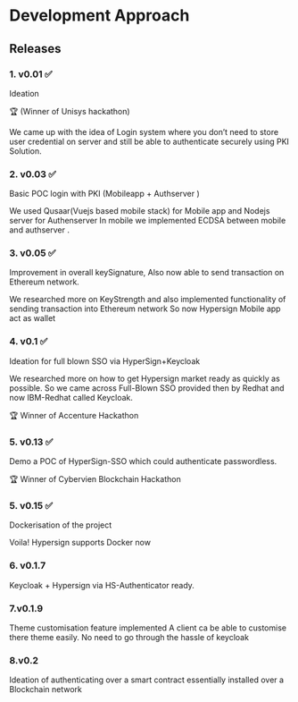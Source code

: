 # Development Approach

## Releases

### 1. v0.01 :white_check_mark:

Ideation

:trophy: (Winner of Unisys hackathon)

We came up with the idea of Login system where you don’t need to store user credential on server and still be able to authenticate securely using PKI Solution.

### 2. v0.03 :white_check_mark:
Basic POC login with PKI (Mobileapp + Authserver )

We used Qusaar(Vuejs based mobile stack) for Mobile app and Nodejs server for Authenserver
In mobile we implemented ECDSA between mobile and authserver .

### 3. v0.05 :white_check_mark:
Improvement in overall keySignature, Also now able to send transaction on Ethereum network.

We researched more on KeyStrength and also implemented functionality of sending transaction into Ethereum network
So now Hypersign Mobile app act as wallet

### 4. v0.1 :white_check_mark:
Ideation for full blown SSO via HyperSign+Keycloak

We researched more on how to get Hypersign market ready as quickly as possible.
So we came across Full-Blown SSO provided then by Redhat and now IBM-Redhat called Keycloak.

:trophy: Winner of Accenture Hackathon 

### 5. v0.13 :white_check_mark:
Demo a POC of HyperSign-SSO which could authenticate passwordless.

:trophy: Winner of Cybervien Blockchain Hackathon

### 5. v0.15 :white_check_mark:
Dockerisation of the project

Voila! Hypersign supports Docker now
 

### 6. v0.1.7
Keycloak + Hypersign via HS-Authenticator ready.

### 7.v0.1.9
Theme customisation feature implemented 
A client ca be able to customise there theme easily. No need to go through the hassle of keycloak

### 8.v0.2
Ideation of authenticating over a smart contract essentially installed over a Blockchain network
